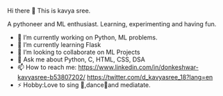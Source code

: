    Hi there 👋
   This is kavya sree. 
   
   A pythoneer and ML enthusiast. Learning, experimenting and having fun.
 
- 🔭 I’m currently working on Python, ML problems.
- 🌱 I’m currently learning Flask
- 👯 I’m looking to collaborate on ML Projects
- 💬 Ask me about Python, C, HTML, CSS, DSA
- 📫 How to reach me: https://www.linkedin.com/in/donkeshwar-kavyasree-b53807202/ 
 https://twitter.com/d_kavyasree_18?lang=en
- ⚡ Hobby:Love to sing 🎤,dance💃and mediatate.

